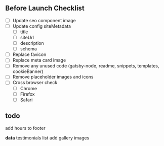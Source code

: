 ## Before Launch Checklist

- [ ] Update seo component image
- [ ] Update config siteMetadata
  - [ ] title
  - [ ] siteUrl
  - [ ] description
  - [ ] schema
- [ ] Replace favicon
- [ ] Replace meta card image
- [ ] Remove any unused code (gatsby-node, readme, snippets, templates, cookieBanner)
- [ ] Remove placeholder images and icons
- [ ] Cross browser check
  - [ ] Chrome
  - [ ] Firefox
  - [ ] Safari

## todo

add hours to footer

**data**
testimonials list
add gallery images
